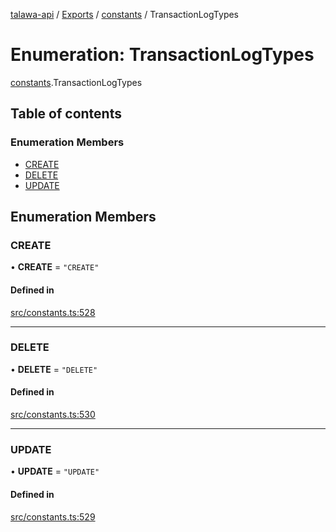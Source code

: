 [talawa-api](../README.md) / [Exports](../modules.md) / [constants](../modules/constants.md) / TransactionLogTypes

# Enumeration: TransactionLogTypes

[constants](../modules/constants.md).TransactionLogTypes

## Table of contents

### Enumeration Members

- [CREATE](constants.TransactionLogTypes.md#create)
- [DELETE](constants.TransactionLogTypes.md#delete)
- [UPDATE](constants.TransactionLogTypes.md#update)

## Enumeration Members

### CREATE

• **CREATE** = `"CREATE"`

#### Defined in

[src/constants.ts:528](https://github.com/PalisadoesFoundation/talawa-api/blob/cf57ca9/src/constants.ts#L528)

---

### DELETE

• **DELETE** = `"DELETE"`

#### Defined in

[src/constants.ts:530](https://github.com/PalisadoesFoundation/talawa-api/blob/cf57ca9/src/constants.ts#L530)

---

### UPDATE

• **UPDATE** = `"UPDATE"`

#### Defined in

[src/constants.ts:529](https://github.com/PalisadoesFoundation/talawa-api/blob/cf57ca9/src/constants.ts#L529)
